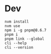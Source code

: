# Dev

```shell
nvm install
nvm use
npm i -g pnpm@8.6.7
pnpm i
pnpm link --global
cli --help
cli --version
```
